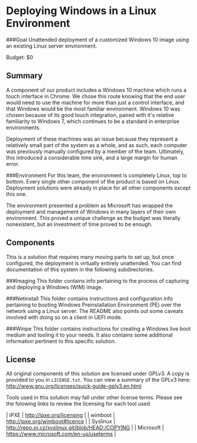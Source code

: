 Deploying Windows in a Linux Environment
============================================
###Goal
Unattended deployment of a customized Windows 10 image using an existing Linux server environment.

Budget: $0

Summary
-----------
A component of our product includes a Windows 10 machine which runs a touch interface in Chrome. We chose this route knowing that the end user would need to use the machine for more than just a control interface, and that Windows would be the most familiar environment. Windows 10 was chosen because of its good touch integration, paired with it's relative familiarity to Windows 7, which continues to be a standard in enterprise environments.

Deployment of these machines was an issue because they represent a relatively small part of the system as a whole, and as such, each computer was previously manually configured by a member of the team. Ultimately, this introduced a considerable time sink, and a large margin for human error.

###Environment
For this team, the environment is completely Linux, top to bottom. Every single other component of the product is based on Linux. Deployment solutions were already in place for all other components except this one. 

The environment presented a problem as Microsoft has wrapped the deployment and management of Windows in many layers of their own environment. This proved a unique challenge as the budget was literally nonexistent, but an investment of time proved to be enough.

Components 
--------------
This is a solution that requires many moving parts to set up, but once configured, the deployment is virtually entirely unattended. You can find documentation of this system in the following subdirectories.

###Imaging
This folder contains info pertaining to the process of capturing and deploying a Windows (WIM) image. 

###Netinstall
This folder contains instructions and configuration info pertaining to booting Windows Preinstallation Environment (PE) over the network using a Linux server. The README also points out some caveats involved with doing so on a client in UEFI mode.

###Winpe
This folder contains instructions for creating a Windows live boot medium and tooling it to your needs. It also contains some additional information pertinent to this specific solution.

License
---------
All original components of this solution are licensed under GPLv3. A copy is provided to you in `LICENSE.txt`. You can view a summary of the GPLv3 here: http://www.gnu.org/licenses/quick-guide-gplv3.en.html

Tools used in this solution may fall under other license terms. Please see the folowing links to review the licensing for each tool used

| iPXE      | http://ipxe.org/licensing                         |
| wimboot   | http://ipxe.org/wimboot#licence                   |
| Syslinux  | http://repo.or.cz/syslinux.git/blob/HEAD:/COPYING |
| Microsoft | https://www.microsoft.com/en-us/useterms          |
